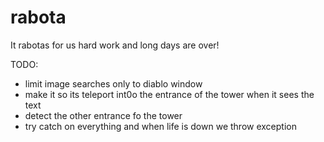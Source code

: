 # rabota
It rabotas for us
hard work and long days are over!


TODO:
- limit image searches only to diablo window
- make it so its teleport int0o the entrance of the tower when it sees the text
- detect the other entrance fo the tower
- try catch on everything and when life is down we throw exception